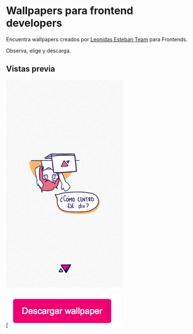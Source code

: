 # Wallpapers para frontend developers

Encuentra wallpapers creados por [Leonidas Esteban Team](https://leonidasesteban.com) para Frontends.

Observa, elige y descarga. 

## Vistas previa

<img width="320px" src="https://github.com/no-te-rindas/wallpapers/blob/main/spoilers-del-desarrollo.png" />




[![Descargar](https://github.com/no-te-rindas/imagenes/blob/main/proyectos/btn-download.png?raw=true)



